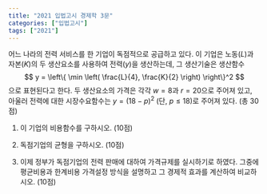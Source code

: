 ```yaml
---
title: "2021 입법고시 경제학 3문"
categories: ["입법고시"]
tags: ["2021"]
---
```


어느 나라의 전력 서비스를 한 기업이 독점적으로 공급하고 있다. 이 기업은 노동($L$)과 자본($K$)의 두 생산요소를 사용하여 전력($y$)을 생산하는데, 그 생산기술은 생산함수 
$$
y = \left\{ \min \left( \frac{L}{4}, \frac{K}{2} \right) \right\}^2
$$ 
으로 표현된다고 한다. 두 생산요소의 가격은 각각 $w = 8$과 $r = 20$으로 주어져 있고, 아울러 전력에 대한 시장수요함수는 $y = (18 - p)^2$ (단, $p \leq 18$)로 주어져 있다. (총 30점)

1) 이 기업의 비용함수를 구하시오. (10점)

2) 독점기업의 균형을 구하시오. (10점)

3) 이제 정부가 독점기업의 전력 판매에 대하여 가격규제를 실시하기로 하였다. 그중에 평균비용과 한계비용 가격설정 방식을 설명하고 그 경제적 효과를 계산하여 비교하시오. (10점)
